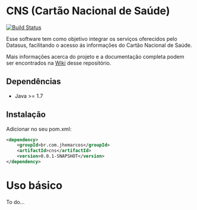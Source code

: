 # CNS (Cartão Nacional de Saúde)

[![Build Status](https://travis-ci.org/jhemarcos/cns.svg?branch=master)](https://travis-ci.org/jhemarcos/cns)

Esse software tem como objetivo integrar os serviços oferecidos pelo Datasus, facilitando o acesso ás informações do Cartão Nacional de Saúde.

Mais informações acerca do projeto  e a documentação completa podem ser encontrados na [Wiki](https://github.com/jhemarcos/cns/wiki) desse repositório.

## Dependências
* Java >= 1.7

## Instalação
Adicionar no seu pom.xml:

```xml
<dependency>
    <groupId>br.com.jhemarcos</groupId>
    <artifactId>cns</artifactId>
    <version>0.0.1-SNAPSHOT</version>
</dependency>

```

# Uso básico
To do...
